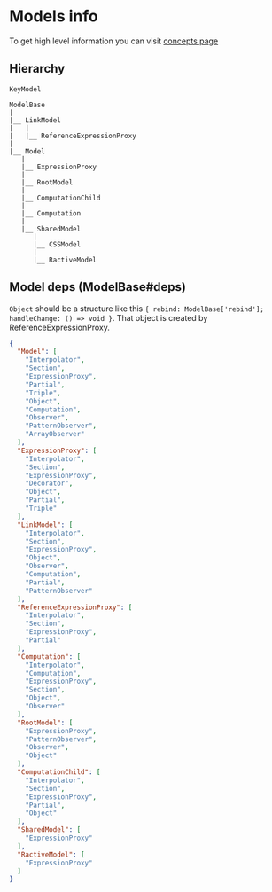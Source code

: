 # Models info

To get high level information you can visit [concepts page](https://ractive.js.org/concepts/#models)

## Hierarchy

```text
KeyModel

ModelBase
|
|__ LinkModel
|   |
|   |__ ReferenceExpressionProxy
|
|__ Model
   |
   |__ ExpressionProxy
   |
   |__ RootModel
   |
   |__ ComputationChild
   |
   |__ Computation
   |
   |__ SharedModel
      |
      |__ CSSModel
      |
      |__ RactiveModel
```

## Model deps (ModelBase#deps)

`Object` should be a structure like this `{ rebind: ModelBase['rebind']; handleChange: () => void }`.
That object is created by ReferenceExpressionProxy.

```json
{
  "Model": [
    "Interpolator",
    "Section",
    "ExpressionProxy",
    "Partial",
    "Triple",
    "Object",
    "Computation",
    "Observer",
    "PatternObserver",
    "ArrayObserver"
  ],
  "ExpressionProxy": [
    "Interpolator",
    "Section",
    "ExpressionProxy",
    "Decorator",
    "Object",
    "Partial",
    "Triple"
  ],
  "LinkModel": [
    "Interpolator",
    "Section",
    "ExpressionProxy",
    "Object",
    "Observer",
    "Computation",
    "Partial",
    "PatternObserver"
  ],
  "ReferenceExpressionProxy": [
    "Interpolator",
    "Section",
    "ExpressionProxy",
    "Partial"
  ],
  "Computation": [
    "Interpolator",
    "Computation",
    "ExpressionProxy",
    "Section",
    "Object",
    "Observer"
  ],
  "RootModel": [
    "ExpressionProxy",
    "PatternObserver",
    "Observer",
    "Object"
  ],
  "ComputationChild": [
    "Interpolator",
    "Section",
    "ExpressionProxy",
    "Partial",
    "Object"
  ],
  "SharedModel": [
    "ExpressionProxy"
  ],
  "RactiveModel": [
    "ExpressionProxy"
  ]
}
```
